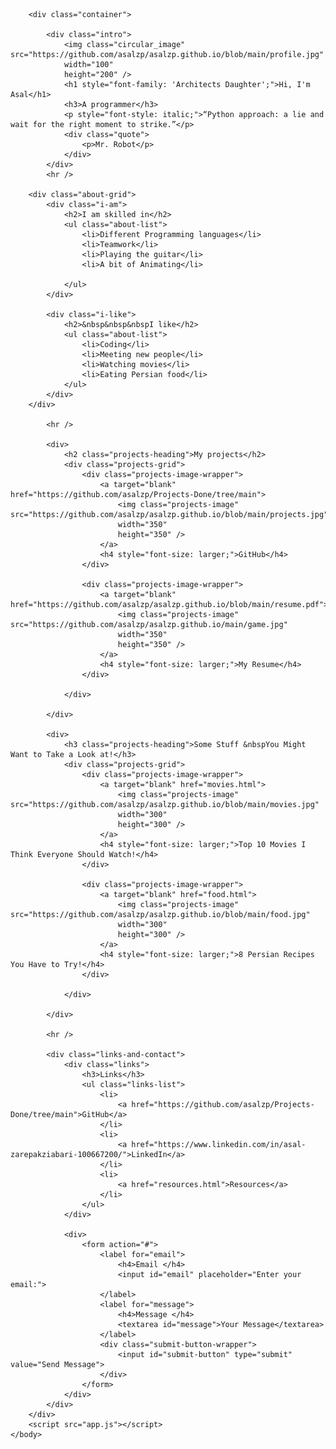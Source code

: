 <!DOCTYPE html>
<html>
    <head>
        <link rel="stylesheet" href="style.css">
        <title>Asal</title>
        <meta name="viewport" content="width=display-width, initial-scale=1" />
        <link rel="preconnect" href="https://fonts.googleapis.com">
        <link rel="preconnect" href="https://fonts.gstatic.com" crossorigin>
    <link href="https://fonts.googleapis.com/css2?family=Architects+Daughter&family=Dancing+Script&family=Kalam&family=Petemoss&family=Quicksand&display=swap" rel="stylesheet">
    </head>
    <body>

        <div class="container">

            <div class="intro">
                <img class="circular_image" src="https://github.com/asalzp/asalzp.github.io/blob/main/profile.jpg"
                width="100"
                height="200" />
                <h1 style="font-family: 'Architects Daughter';">Hi, I'm Asal</h1>
                <h3>A programmer</h3>
                <p style="font-style: italic;">“Python approach: a lie and wait for the right moment to strike.”</p>
                <div class="quote">
                    <p>Mr. Robot</p>
                </div>
            </div>
            <hr />
        
        <div class="about-grid">
            <div class="i-am">
                <h2>I am skilled in</h2>
                <ul class="about-list">
                    <li>Different Programming languages</li>
                    <li>Teamwork</li>
                    <li>Playing the guitar</li>
                    <li>A bit of Animating</li>
                    
                </ul>
            </div>

            <div class="i-like">
                <h2>&nbsp&nbsp&nbspI like</h2>
                <ul class="about-list">
                    <li>Coding</li>
                    <li>Meeting new people</li>
                    <li>Watching movies</li>
                    <li>Eating Persian food</li>
                </ul>
            </div>
        </div>
            
            <hr />

            <div>
                <h2 class="projects-heading">My projects</h2>
                <div class="projects-grid">
                    <div class="projects-image-wrapper">
                        <a target="blank" href="https://github.com/asalzp/Projects-Done/tree/main">
                            <img class="projects-image" src="https://github.com/asalzp/asalzp.github.io/blob/main/projects.jpg"
                            width="350"
                            height="350" /> 
                        </a>
                        <h4 style="font-size: larger;">GitHub</h4>
                    </div>

                    <div class="projects-image-wrapper">
                        <a target="blank" href="https://github.com/asalzp/asalzp.github.io/blob/main/resume.pdf">
                            <img class="projects-image" src="https://github.com/asalzp/asalzp.github.io/main/game.jpg" 
                            width="350"
                            height="350" />
                        </a>
                        <h4 style="font-size: larger;">My Resume</h4>
                    </div>

                </div>
               
            </div>

            <div>
                <h3 class="projects-heading">Some Stuff &nbspYou Might Want to Take a Look at!</h3>
                <div class="projects-grid">
                    <div class="projects-image-wrapper">
                        <a target="blank" href="movies.html">
                            <img class="projects-image" src="https://github.com/asalzp/asalzp.github.io/blob/main/movies.jpg"
                            width="300"
                            height="300" /> 
                        </a>
                        <h4 style="font-size: larger;">Top 10 Movies I Think Everyone Should Watch!</h4>
                    </div>

                    <div class="projects-image-wrapper">
                        <a target="blank" href="food.html">
                            <img class="projects-image" src="https://github.com/asalzp/asalzp.github.io/blob/main/food.jpg" 
                            width="300"
                            height="300" />
                        </a>
                        <h4 style="font-size: larger;">8 Persian Recipes You Have to Try!</h4>
                    </div> 
                       
                </div>
                
            </div>

            <hr />

            <div class="links-and-contact">
                <div class="links">
                    <h3>Links</h3>
                    <ul class="links-list">
                        <li>
                            <a href="https://github.com/asalzp/Projects-Done/tree/main">GitHub</a>
                        </li>
                        <li>
                            <a href="https://www.linkedin.com/in/asal-zarepakziabari-100667200/">LinkedIn</a>
                        </li>
                        <li>
                            <a href="resources.html">Resources</a>
                        </li>
                    </ul>
                </div>

                <div>
                    <form action="#">
                        <label for="email">
                            <h4>Email </h4>
                            <input id="email" placeholder="Enter your email:">
                        </label>
                        <label for="message">
                            <h4>Message </h4>
                            <textarea id="message">Your Message</textarea>
                        </label>
                        <div class="submit-button-wrapper">
                            <input id="submit-button" type="submit" value="Send Message">
                        </div> 
                    </form>
                </div>
            </div>
        </div>
        <script src="app.js"></script>
    </body>
</html>
